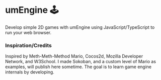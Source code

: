 # umEngine 🕹️

Develop simple 2D games with umEngine using JavaScript/TypeScript to run your web browser.

### Inspiration/Credits

Inspired by Meth-Meth-Method Mario, Cocos2d, Mozilla Developer Network, and W3School. I made Sokoban, and a custom level of Mario as examples, will publish here sometime. The goal is to learn game engine internals by developing.
